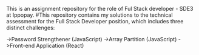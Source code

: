 This is an assignment repository for the role of Ful Stack developer - SDE3 at Ippopay.
#This repository contains my solutions to the technical assessment for the Full Stack Developer position, which includes three distinct challenges:

->Password Strengthener (JavaScript)
->Array Partition (JavaScript)
->Front-end Application (React)
